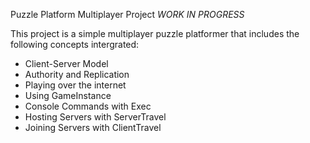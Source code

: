 Puzzle Platform Multiplayer Project
*WORK IN PROGRESS*

This project is a simple multiplayer puzzle platformer that includes the following concepts intergrated:
- Client-Server Model
- Authority and Replication
- Playing over the internet
- Using GameInstance
- Console Commands with Exec
- Hosting Servers with ServerTravel
- Joining Servers with ClientTravel
